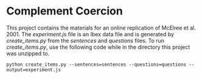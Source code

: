 # Complement Coercion

This project contains the materials for an online replication of McElree et al. 2001. The *experiment.js* file is an Ibex data file and is generated by *create_items.py* from the *sentences* and *questions* files. To run *create_items.py*, use the following code while in the directory this project was unzipped to.

```
python create_items.py --sentences=sentences --questions=questions --output=experiment.js
```
